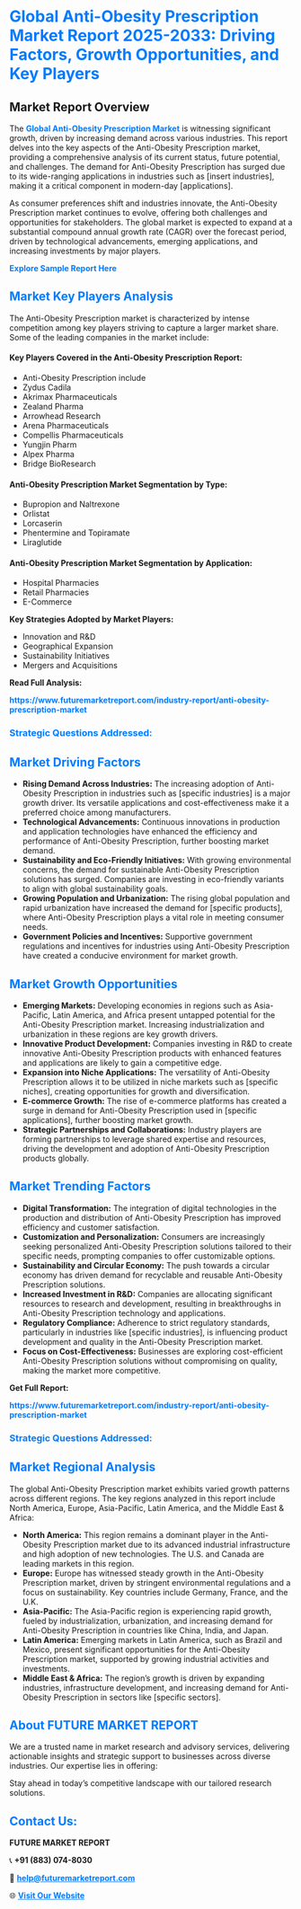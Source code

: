 <h1 style="color: #007BFF;">Global Anti-Obesity Prescription Market Report 2025-2033: Driving Factors, Growth Opportunities, and Key Players</h1>

<section id="overview">
<h2>Market Report Overview</h2>
<p>The <a href="https://www.futuremarketreport.com/industry-report/anti-obesity-prescription-market" style="color: #007BFF; text-decoration: none;"><strong>Global Anti-Obesity Prescription Market</strong></a> is witnessing significant growth, driven by increasing demand across various industries. This report delves into the key aspects of the Anti-Obesity Prescription market, providing a comprehensive analysis of its current status, future potential, and challenges. The demand for Anti-Obesity Prescription has surged due to its wide-ranging applications in industries such as [insert industries], making it a critical component in modern-day [applications].</p>
<p>As consumer preferences shift and industries innovate, the Anti-Obesity Prescription market continues to evolve, offering both challenges and opportunities for stakeholders. The global market is expected to expand at a substantial compound annual growth rate (CAGR) over the forecast period, driven by technological advancements, emerging applications, and increasing investments by major players.</p>
</section>

<section id="overview">
<p><a href="https://www.futuremarketreport.com/request-sample/reportId=98427" style="color: #007BFF; text-decoration: none;"><strong>Explore Sample Report Here</strong></a></p>
</section>

<section id="key-players">
<h2 style="color: #007BFF;">Market Key Players Analysis</h2>
<p>The Anti-Obesity Prescription market is characterized by intense competition among key players striving to capture a larger market share. Some of the leading companies in the market include:</p>
<h4>Key Players Covered in the Anti-Obesity Prescription Report:</h4>
<ul><li>Anti-Obesity Prescription include</li><li>Zydus Cadila</li><li>Akrimax Pharmaceuticals</li><li>Zealand Pharma</li><li>Arrowhead Research</li><li>Arena Pharmaceuticals</li><li>Compellis Pharmaceuticals</li><li>Yungjin Pharm</li><li>Alpex Pharma</li><li>Bridge BioResearch</li></ul>
<h4>Anti-Obesity Prescription Market Segmentation by Type:</h4>
<ul><li>Bupropion and Naltrexone</li><li>Orlistat</li><li>Lorcaserin</li><li>Phentermine and Topiramate</li><li>Liraglutide</li></ul>

<h4>Anti-Obesity Prescription Market Segmentation by Application:</h4>
<ul><li>Hospital Pharmacies</li><li>Retail Pharmacies</li><li>E-Commerce</li></ul>
<p><strong>Key Strategies Adopted by Market Players:</strong></p>
<ul>
<li>Innovation and R&D</li>
<li>Geographical Expansion</li>
<li>Sustainability Initiatives</li>
<li>Mergers and Acquisitions</li>
</ul>
</section>

<section>
<p><strong>Read Full Analysis: </strong></p><a href="https://www.futuremarketreport.com/industry-report/anti-obesity-prescription-market" style="color: #007BFF; text-decoration: none;"><strong>https://www.futuremarketreport.com/industry-report/anti-obesity-prescription-market</strong></a>
<h3 style="color: #007BFF;">Strategic Questions Addressed:</h3>
</section>

<section id="driving-factors">
<h2 style="color: #007BFF;">Market Driving Factors</h2>
<ul>
<li><strong>Rising Demand Across Industries:</strong> The increasing adoption of Anti-Obesity Prescription in industries such as [specific industries] is a major growth driver. Its versatile applications and cost-effectiveness make it a preferred choice among manufacturers.</li>
<li><strong>Technological Advancements:</strong> Continuous innovations in production and application technologies have enhanced the efficiency and performance of Anti-Obesity Prescription, further boosting market demand.</li>
<li><strong>Sustainability and Eco-Friendly Initiatives:</strong> With growing environmental concerns, the demand for sustainable Anti-Obesity Prescription solutions has surged. Companies are investing in eco-friendly variants to align with global sustainability goals.</li>
<li><strong>Growing Population and Urbanization:</strong> The rising global population and rapid urbanization have increased the demand for [specific products], where Anti-Obesity Prescription plays a vital role in meeting consumer needs.</li>
<li><strong>Government Policies and Incentives:</strong> Supportive government regulations and incentives for industries using Anti-Obesity Prescription have created a conducive environment for market growth.</li>
</ul>
</section>

<section id="growth-opportunities">
<h2 style="color: #007BFF;">Market Growth Opportunities</h2>
<ul>
<li><strong>Emerging Markets:</strong> Developing economies in regions such as Asia-Pacific, Latin America, and Africa present untapped potential for the Anti-Obesity Prescription market. Increasing industrialization and urbanization in these regions are key growth drivers.</li>
<li><strong>Innovative Product Development:</strong> Companies investing in R&D to create innovative Anti-Obesity Prescription products with enhanced features and applications are likely to gain a competitive edge.</li>
<li><strong>Expansion into Niche Applications:</strong> The versatility of Anti-Obesity Prescription allows it to be utilized in niche markets such as [specific niches], creating opportunities for growth and diversification.</li>
<li><strong>E-commerce Growth:</strong> The rise of e-commerce platforms has created a surge in demand for Anti-Obesity Prescription used in [specific applications], further boosting market growth.</li>
<li><strong>Strategic Partnerships and Collaborations:</strong> Industry players are forming partnerships to leverage shared expertise and resources, driving the development and adoption of Anti-Obesity Prescription products globally.</li>
</ul>
</section>

<section id="trending-factors">
<h2 style="color: #007BFF;">Market Trending Factors</h2>
<ul>
<li><strong>Digital Transformation:</strong> The integration of digital technologies in the production and distribution of Anti-Obesity Prescription has improved efficiency and customer satisfaction.</li>
<li><strong>Customization and Personalization:</strong> Consumers are increasingly seeking personalized Anti-Obesity Prescription solutions tailored to their specific needs, prompting companies to offer customizable options.</li>
<li><strong>Sustainability and Circular Economy:</strong> The push towards a circular economy has driven demand for recyclable and reusable Anti-Obesity Prescription solutions.</li>
<li><strong>Increased Investment in R&D:</strong> Companies are allocating significant resources to research and development, resulting in breakthroughs in Anti-Obesity Prescription technology and applications.</li>
<li><strong>Regulatory Compliance:</strong> Adherence to strict regulatory standards, particularly in industries like [specific industries], is influencing product development and quality in the Anti-Obesity Prescription market.</li>
<li><strong>Focus on Cost-Effectiveness:</strong> Businesses are exploring cost-efficient Anti-Obesity Prescription solutions without compromising on quality, making the market more competitive.</li>
</ul>
</section>

<section>
<p><strong>Get Full Report: </strong></p><a href="https://www.futuremarketreport.com/industry-report/anti-obesity-prescription-market" style="color: #007BFF; text-decoration: none;"><strong>https://www.futuremarketreport.com/industry-report/anti-obesity-prescription-market</strong></a>
<h3 style="color: #007BFF;">Strategic Questions Addressed:</h3>
</section>


<section id="regional-analysis">
<h2 style="color: #007BFF;">Market Regional Analysis</h2>
<p>The global Anti-Obesity Prescription market exhibits varied growth patterns across different regions. The key regions analyzed in this report include North America, Europe, Asia-Pacific, Latin America, and the Middle East & Africa:</p>
<ul>
<li><strong>North America:</strong> This region remains a dominant player in the Anti-Obesity Prescription market due to its advanced industrial infrastructure and high adoption of new technologies. The U.S. and Canada are leading markets in this region.</li>
<li><strong>Europe:</strong> Europe has witnessed steady growth in the Anti-Obesity Prescription market, driven by stringent environmental regulations and a focus on sustainability. Key countries include Germany, France, and the U.K.</li>
<li><strong>Asia-Pacific:</strong> The Asia-Pacific region is experiencing rapid growth, fueled by industrialization, urbanization, and increasing demand for Anti-Obesity Prescription in countries like China, India, and Japan.</li>
<li><strong>Latin America:</strong> Emerging markets in Latin America, such as Brazil and Mexico, present significant opportunities for the Anti-Obesity Prescription market, supported by growing industrial activities and investments.</li>
<li><strong>Middle East & Africa:</strong> The region’s growth is driven by expanding industries, infrastructure development, and increasing demand for Anti-Obesity Prescription in sectors like [specific sectors].</li>
</ul>
</section>

<footer>
<h2 style="color: #007BFF;">About FUTURE MARKET REPORT</h2>
<p>We are a trusted name in market research and advisory services, delivering actionable insights and strategic support to businesses across diverse industries. Our expertise lies in offering:</p>

<p>Stay ahead in today’s competitive landscape with our tailored research solutions.</p>

<h2 style="color: #007BFF;">Contact Us:</h2>
<p><strong>FUTURE MARKET REPORT</strong></p>
<p>📞 <strong>+91 (883) 074-8030</strong></p>
<p>📧 <strong><a href="mailto:help@futuremarketreport.com" style="color: #007BFF;">help@futuremarketreport.com</a></strong></p>
<p>🌐 <strong><a href="https://www.futuremarketreport.com/" style="color: #007BFF;">Visit Our Website</a></strong></p>
</footer>